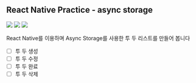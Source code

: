 ## React Native Practice - async storage

<div>
    <img src="https://img.shields.io/badge/typescript-%23007ACC.svg?style=for-the-badge&logo=typescript&logoColor=white" />
    <img src="https://img.shields.io/badge/react_native-%2320232a.svg?style=for-the-badge&logo=react&logoColor=%2361DAFB"/>
    <img src="https://img.shields.io/badge/expo-1C1E24?style=for-the-badge&logo=expo&logoColor=#D04A37"/>
</div>

React Native를 이용하며 Async Storage를 사용한 투 두 리스트를 만들어 봅니다

- [ ] 투 두 생성
- [ ] 투 두 수정
- [ ] 투 두 완료
- [ ] 투 두 삭제
